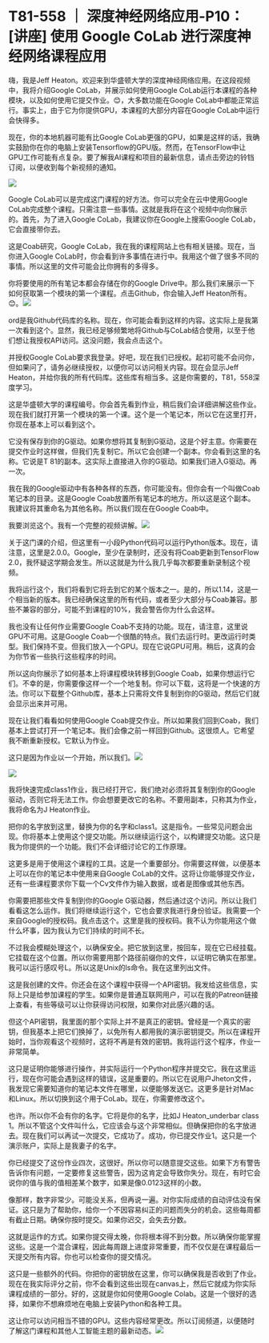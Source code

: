 # T81-558 ｜ 深度神经网络应用-P10：[讲座] 使用 Google CoLab 进行深度神经网络课程应用 

嗨，我是Jeff Heaton。欢迎来到华盛顿大学的深度神经网络应用。在这段视频中，我将介绍Google CoLab，并展示如何使用Google CoLab运行本课程的各种模块，以及如何使用它提交作业。😊，大多数功能在Google CoLab中都能正常运行。事实上，由于它为你提供GPU，本课程的大部分内容在Google CoLab中运行会快得多。

现在，你的本地机器可能有比Google CoLab更强的GPU，如果是这样的话，我确实鼓励你在你的电脑上安装Tensorflow的GPU版。然而，在TensorFlow中让GPU工作可能有点复杂。要了解我AI课程和项目的最新信息，请点击旁边的铃铛订阅，以便收到每个新视频的通知。

![](img/9b3166bd64e1d412ba7306144df7359f_1.png)

Google CoLab可以是完成这门课程的好方法。你可以完全在云中使用Google CoLab完成整个课程。只需注意一些事情。这就是我将在这个视频中向你展示的。首先，为了进入Google CoLab，我建议你在Google上搜索Google CoLab，它会直接带你去。

这是Coab研究，Google CoLab，我在我的课程网站上也有相关链接。现在，当你进入Google CoLab时，你会看到许多事情在进行中。我用这个做了很多不同的事情。所以这里的文件可能会比你拥有的多得多。

你将要使用的所有笔记本都会存储在你的Google Drive中。那么我们来展示一下如何获取第一个模块的第一个课程。点击Github，你会输入Jeff Heaton所有。😊。![](img/9b3166bd64e1d412ba7306144df7359f_3.png)

ord是我Github代码库的名称。现在，你可能会看到这样的内容。这实际上是我第一次看到这个。显然，我已经足够频繁地将Github与CoLab结合使用，以至于他们想让我授权API访问。这没问题，我会点击这个。

并授权Google CoLab要求我登录。好吧，现在我们已授权。起初可能不会问你，但如果问了，请务必继续授权，以便你可以访问相关内容。现在会显示Jeff Heaton，并给你我的所有代码库。这些库有相当多。这是你需要的，T81，558深度学习。

这是华盛顿大学的课程编号。你会首先看到作业，稍后我们会详细讲解这些作业。现在我们就打开第一个模块的第一个课。这个是一个笔记本，所以它在这里打开，你现在基本上可以看到这个。

它没有保存到你的G驱动。如果你想将其复制到G驱动，这是个好主意。你需要在提交作业时这样做，但我们先复制它。所以它会创建一个副本。你会看到这里的名称。它说是T 81的副本。这实际上直接进入你的G驱动。如果我们进入G驱动。再一次。

我在我的Google驱动中有各种各样的东西，你可能没有。但你会有一个叫做Coab笔记本的目录。这是Google Coab放置所有笔记本的地方。所以这是这个副本。我建议将其重命名为其他名称。所以我们现在在Google Coab中。

我要浏览这个。我有一个完整的视频讲解。![](img/9b3166bd64e1d412ba7306144df7359f_5.png)

关于这门课的介绍，但这里有一小段Python代码可以运行Python版本。现在，请注意，这里是2.0.0。Google，至少在录制时，还没有将Coab更新到TensorFlow 2.0，我怀疑这学期会发生。所以这就是为什么我几乎每次都要重新录制这个视频。

我将运行这个，我们将看到它将去到它的某个版本之一。是的，所以1.14，这是一个相当新的版本。我已经确保这里的所有代码，或者至少大部分与Coab兼容。那些不兼容的部分，可能不到课程的10%，我会警告你为什么会这样。

我也没有让任何作业需要Google Coab不支持的功能。现在，请注意，这里说GPU不可用。这是Google Coab一个很酷的特点。我们去运行时。更改运行时类型。我们保持不变。但我们放入一个GPU。现在它说GPU可用。稍后，这真的会为你节省一些执行这些程序的时间。

所以这向你展示了如何基本上将课程模块转移到Google Coab，如果你想运行它们。不幸的是，你需要像这样一个一个地复制。你可以下载，这将是一个快速的方法。你可以下载整个Github库，基本上只需将文件复制到你的G驱动，然后它们就会显示出来并可用。

现在让我们看看如何使用Google Coab提交作业。所以如果我们回到Coab，我们基本上尝试打开一个笔记本。我们会像之前一样回到Github。这很烦人。它希望我不断重新授权。它默认为作业。

这只是因为作业以一个开始，所以我们。![](img/9b3166bd64e1d412ba7306144df7359f_7.png)

![](img/9b3166bd64e1d412ba7306144df7359f_8.png)

我将快速完成class1作业，我已经打开它，我们绝对必须将其复制到你的Google驱动，否则它将无法工作。你会想要更改它的名称。不要用副本，只称其为作业，我将命名为J Heaton作业。

把你的名字放到这里，替换为你的名字和class1。这是指令。一些常见问题会出现。你将基本上使用这个提交功能。所以继续运行这个，以构建提交功能。这只是我为你提供的一个功能。我们不会详细讨论它的工作原理。

这更多是用于使用这个课程的工具。这是一个重要部分。你需要这样做，以便基本上可以在你的笔记本中使用来自Google CoLab的文件。这将让你能够提交作业，还有一些课程要求你下载一个Cv文件作为输入数据，或者是图像或其他东西。

你需要把那些文件复制到你的Google G驱动器，然后通过这个访问。所以让我们看看这怎么运作。我们将继续运行这个，它也会要求我进行身份验证。我需要一个来自Google的授权码。我点击这个。这里是我的授权码。我不认为你能用这个做什么坏事，因为我认为它们持续的时间不长。

不过我会模糊处理这个，以确保安全。把它放到这里，按回车，现在它已经挂载。它挂载在这个位置。所以你需要用那个路径前缀你的文件，以证明它确实在那里。我可以运行感叹号L。所以这是Unix的ls命令。我在这里列出文件。

这是我创建的文件。你还会在这个课程中获得一个API密钥。我发给这些信息，实际上只是给参加课程的学生。如果你是普通互联网用户，可以在我的Patreon链接上查看，有些等级可以让你获得访问权限，如果你对此感兴趣的话。

但这个API密钥，我里面的那个实际上并不是真正的密钥。曾经是一个真实的密钥，但我基本上把它们换掉了，以免所有人都用我的演示密钥提交。所以在课程开始时，当你观看这个视频时，这将不再是有效的密钥。我将运行这个程序，作业一非常简单。

这只是证明你能够进行操作，并实际运行一个Python程序并提交它。我在这里运行，现在你可能会遇到这样的错误，这是重要的。所以它在说用户Jheton文件，我发现它需要知道你的笔记本文件在哪里，以便能够发送它。这更多是针对Mac和Linux。所以切换到这个用于CoLab。现在，你需要修改这个。

也许。所以你不会有你的名字。它将是你的名字，比如J Heaton_underbar class 1。所以不管这个文件叫什么，它应该会与这个非常相似。但确保把你的名字放进去。现在我们可以再试一次提交，它成功了。成功，你已提交作业1。这只是一个演示账户，实际上是我妻子的名字。

你已经提交了这份作业四次，这很好。所以你可以随意提交这些。如果下方有警告告诉你有问题，一定要修复这些警告，因为这肯定会导致你失分。现在，有时它会说你的值与我的值相差某个数字，如果是像0.0123这样的小数。

像那样，数字非常少。可能没关系，但再说一遍。对你实际成绩的自动评估没有保证。这只是为了帮助你，给你一个不因容易纠正的问题而失分的机会。这些每周都有截止日期。确保你按时提交。如果你迟交，会失去分数。

这就是运作的方式。如果你提交得太晚，你将根本得不到分数。所以确保你能掌握这些。这是一个混合课程，因此每周跟上进度非常重要，而不仅仅是在课程最后一天提交所有内容。你也可以检查你的提交情况。

这只是一些额外的代码。你把你的密钥放在这里，你可以确保我是否收到了作业。现在在我实际评分之前，你不会看到这些出现在canvas上，然后它就成为你实际课程成绩的一部分。好的，这就是你如何使用Google Colab。这是一个很好的选择，如果你不想麻烦地在电脑上安装Python和各种工具。

这让你可以访问相当不错的GPU。这些内容经常更改。所以订阅频道，以便随时了解这门课程和其他人工智能主题的最新动态。![](img/9b3166bd64e1d412ba7306144df7359f_10.png)

